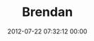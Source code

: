 ---
title: "Brendan"
date: 2012-07-22 07:32:12 00:00
permalink: /bjz
twitter: "bjzaba_"
likes: [1109]
id: 1232
gravatar: "http://www.gravatar.com/avatar/e52a48f76fc911d40711f788d74773a0"
---